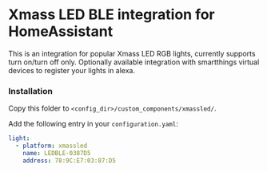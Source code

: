 # Xmass LED BLE integration for HomeAssistant

This is an integration for popular Xmass LED RGB lights, currently supports turn on/turn off only.
Optionally available integration with smartthings virtual devices to register your lights in alexa.



### Installation

Copy this folder to `<config_dir>/custom_components/xmassled/`.

Add the following entry in your `configuration.yaml`:

```yaml
light:
  - platform: xmassled
    name: LEDBLE-0387D5 
    address: 78:9C:E7:03:87:D5
```